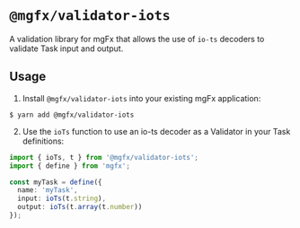 # `@mgfx/validator-iots`

A validation library for mgFx that allows the use of `io-ts` decoders to validate Task input and output.

## Usage

1. Install `@mgfx/validator-iots` into your existing mgFx application:

```
$ yarn add @mgfx/validator-iots
```

2. Use the `ioTs` function to use an io-ts decoder as a Validator in your Task definitions:

```typescript
import { ioTs, t } from '@mgfx/validator-iots';
import { define } from 'mgfx';

const myTask = define({
  name: 'myTask',
  input: ioTs(t.string),
  output: ioTs(t.array(t.number))
});
```
